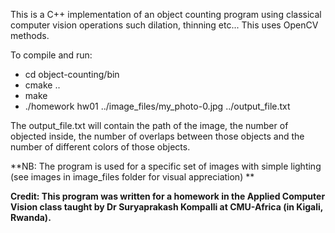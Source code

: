 This is a C++ implementation of an object counting program using classical computer vision operations such dilation, thinning etc... This uses OpenCV methods. 

To compile and run:
- cd  object-counting/bin
- cmake ..
- make
- ./homework hw01 ../image_files/my_photo-0.jpg ../output_file.txt

The output_file.txt will contain the path of the image, the number of objected inside, the number of overlaps between those objects and the number of different colors of those objects.

**NB: The program is used for a specific set of images with simple lighting (see images in image_files folder for visual appreciation) ** 

**Credit: This program was written for a homework in the Applied Computer Vision class taught by Dr Suryaprakash Kompalli at CMU-Africa (in Kigali, Rwanda).**
